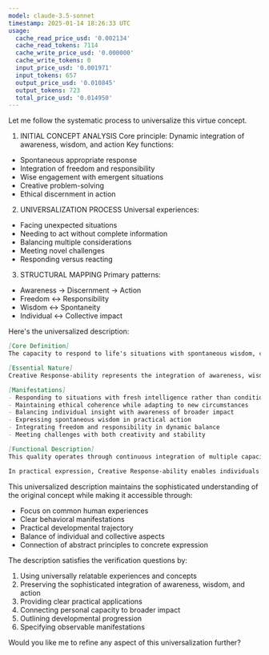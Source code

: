 ```yaml
---
model: claude-3.5-sonnet
timestamp: 2025-01-14 18:26:33 UTC
usage:
  cache_read_price_usd: '0.002134'
  cache_read_tokens: 7114
  cache_write_price_usd: '0.000000'
  cache_write_tokens: 0
  input_price_usd: '0.001971'
  input_tokens: 657
  output_price_usd: '0.010845'
  output_tokens: 723
  total_price_usd: '0.014950'
---
```


Let me follow the systematic process to universalize this virtue concept.

1. INITIAL CONCEPT ANALYSIS
Core principle: Dynamic integration of awareness, wisdom, and action
Key functions: 
- Spontaneous appropriate response
- Integration of freedom and responsibility
- Wise engagement with emergent situations
- Creative problem-solving
- Ethical discernment in action

2. UNIVERSALIZATION PROCESS
Universal experiences:
- Facing unexpected situations
- Needing to act without complete information
- Balancing multiple considerations
- Meeting novel challenges
- Responding versus reacting

3. STRUCTURAL MAPPING
Primary patterns:
- Awareness → Discernment → Action
- Freedom ↔ Responsibility
- Wisdom ↔ Spontaneity
- Individual ↔ Collective impact

Here's the universalized description:

```markdown
[Core Definition]
The capacity to respond to life's situations with spontaneous wisdom, combining clear awareness, creative intelligence, and ethical responsibility. It manifests as the ability to meet each moment freshly while maintaining coherent principles, expressing both freedom and responsibility in dynamic balance.

[Essential Nature]
Creative Response-ability represents the integration of awareness, wisdom, and action in human experience. It transcends both rigid reactivity and chaotic impulsivity, expressing instead as a fluid capacity to meet each situation with fresh intelligence while maintaining ethical coherence. This quality combines the spontaneity of natural response with the wisdom of considered action, enabling appropriate engagement with life's complexity without becoming trapped in hesitation or falling into automatic patterns.

[Manifestations]
- Responding to situations with fresh intelligence rather than conditioned patterns
- Maintaining ethical coherence while adapting to new circumstances
- Balancing individual insight with awareness of broader impact
- Expressing spontaneous wisdom in practical action
- Integrating freedom and responsibility in dynamic balance
- Meeting challenges with both creativity and stability

[Functional Description]
This quality operates through continuous integration of multiple capacities: present-moment awareness that perceives situations clearly; discernment that understands appropriate action; creative intelligence that finds novel solutions; and practical wisdom that implements effectively. It develops through progressive refinement of awareness, deepening of wisdom, and expansion of response capacity, supported by both contemplative practice and active engagement with real-world challenges.

In practical expression, Creative Response-ability enables individuals to navigate complex situations with both freedom and responsibility, finding innovative solutions while maintaining ethical coherence. It manifests as the capacity to remain fully present to challenges, draw upon deep wisdom, and act with spontaneous appropriateness, creating responses that serve both immediate circumstances and longer-term well-being of all involved.
```

This universalized description maintains the sophisticated understanding of the original concept while making it accessible through:
- Focus on common human experiences
- Clear behavioral manifestations
- Practical developmental trajectory
- Balance of individual and collective aspects
- Connection of abstract principles to concrete expression

The description satisfies the verification questions by:
1. Using universally relatable experiences and concepts
2. Preserving the sophisticated integration of awareness, wisdom, and action
3. Providing clear practical applications
4. Connecting personal capacity to broader impact
5. Outlining developmental progression
6. Specifying observable manifestations

Would you like me to refine any aspect of this universalization further?